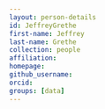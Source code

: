 ```yaml
---
layout: person-details
id: JeffreyGrethe
first-name: Jeffrey
last-name: Grethe
collection: people
affiliation:
homepage:
github_username: 
orcid:
groups: [data]
---
```

